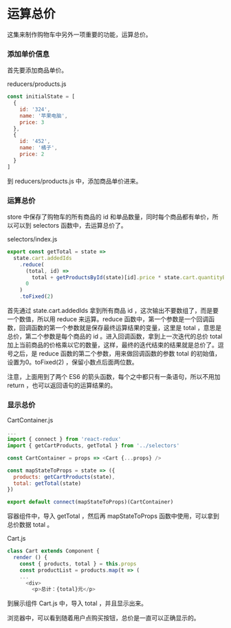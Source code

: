 # 运算总价

这集来制作购物车中另外一项重要的功能，运算总价。

### 添加单价信息

首先要添加商品单价。

reducers/products.js

```js
const initialState = [
  {
    id: '324',
    name: '苹果电脑',
    price: 3
  },
  {
    id: '452',
    name: '橘子',
    price: 2
  }
]
```

到 reducers/products.js 中，添加商品单价进来。

### 运算总价

store 中保存了购物车的所有商品的 id 和单品数量，同时每个商品都有单价，所以可以到 selectors 函数中，去运算总价了。

selectors/index.js

```js
export const getTotal = state =>
  state.cart.addedIds
    .reduce(
      (total, id) =>
        total + getProductsById(state)[id].price * state.cart.quantityById[id],
      0
    )
    .toFixed(2)
```

首先通过 state.cart.addedIds 拿到所有商品 id ，这次输出不要数组了，而是要一个数值，所以用 reduce 来运算。reduce 函数中，第一个参数是一个回调函数，回调函数的第一个参数就是保存最终运算结果的变量，这里是 total ，意思是总价，第二个参数是每个商品的 id 。进入回调函数，拿到上一次迭代的总价 total 加上当前商品的价格乘以它的数量，这样，最终的迭代结束的结果就是总价了。逗号之后，是 reduce 函数的第二个参数，用来做回调函数的参数 total 的初始值，设置为0。toFixed(2) ，保留小数点后面两位数。

注意，上面用到了两个 ES6 的箭头函数，每个之中都只有一条语句，所以不用加 return ，也可以返回语句的运算结果的。

### 显示总价

CartContainer.js

```js
...
import { connect } from 'react-redux'
import { getCartProducts, getTotal } from '../selectors'

const CartContainer = props => <Cart {...props} />

const mapStateToProps = state => ({
  products: getCartProducts(state),
  total: getTotal(state)
})

export default connect(mapStateToProps)(CartContainer)
```

容器组件中，导入 getTotal ，然后再 mapStateToProps 函数中使用，可以拿到总价数据 total 。


Cart.js

```js
class Cart extends Component {
  render () {
    const { products, total } = this.props
    const productList = products.map(t => (
    ...
      <div>
        <p>总计：{total}元</p>
```

到展示组件 Cart.js 中，导入 total ，并且显示出来。

浏览器中，可以看到随着用户点购买按钮，总价是一直可以正确显示的。